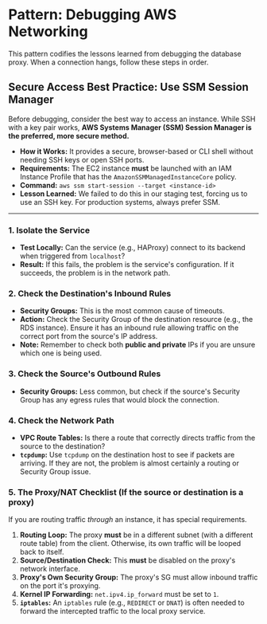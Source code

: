 # Pattern: Debugging AWS Networking

This pattern codifies the lessons learned from debugging the database proxy. When a connection hangs, follow these steps in order.

## Secure Access Best Practice: Use SSM Session Manager

Before debugging, consider the best way to access an instance. While SSH with a key pair works, **AWS Systems Manager (SSM) Session Manager is the preferred, more secure method.**

- **How it Works:** It provides a secure, browser-based or CLI shell without needing SSH keys or open SSH ports.
- **Requirements:** The EC2 instance **must** be launched with an IAM Instance Profile that has the `AmazonSSMManagedInstanceCore` policy.
- **Command:** `aws ssm start-session --target <instance-id>`
- **Lesson Learned:** We failed to do this in our staging test, forcing us to use an SSH key. For production systems, always prefer SSM.

---

### 1. Isolate the Service
- **Test Locally:** Can the service (e.g., HAProxy) connect to its backend when triggered from `localhost`?
- **Result:** If this fails, the problem is the service's configuration. If it succeeds, the problem is in the network path.

### 2. Check the Destination's Inbound Rules
- **Security Groups:** This is the most common cause of timeouts.
- **Action:** Check the Security Group of the destination resource (e.g., the RDS instance). Ensure it has an inbound rule allowing traffic on the correct port from the source's IP address.
- **Note:** Remember to check both **public and private** IPs if you are unsure which one is being used.

### 3. Check the Source's Outbound Rules
- **Security Groups:** Less common, but check if the source's Security Group has any egress rules that would block the connection.

### 4. Check the Network Path
- **VPC Route Tables:** Is there a route that correctly directs traffic from the source to the destination?
- **`tcpdump`:** Use `tcpdump` on the destination host to see if packets are arriving. If they are not, the problem is almost certainly a routing or Security Group issue.

### 5. The Proxy/NAT Checklist (If the source or destination is a proxy)
If you are routing traffic *through* an instance, it has special requirements.

1.  **Routing Loop:** The proxy **must** be in a different subnet (with a different route table) from the client. Otherwise, its own traffic will be looped back to itself.
2.  **Source/Destination Check:** This **must** be disabled on the proxy's network interface.
3.  **Proxy's Own Security Group:** The proxy's SG must allow inbound traffic on the port it's proxying.
4.  **Kernel IP Forwarding:** `net.ipv4.ip_forward` must be set to `1`.
5.  **`iptables`:** An `iptables` rule (e.g., `REDIRECT` or `DNAT`) is often needed to forward the intercepted traffic to the local proxy service.
